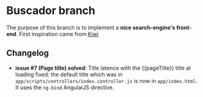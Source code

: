 # Buscador branch

The purpose of this branch is to implement a **nice search-engine's front-end**. First inspiration came from [Kiwi](https://kiwi.com/)


## Changelog

- **issue #7 (Page title) solved**: Title latence with the {{pageTitle}} title at loading fixed: the default title which was in `app/scripts/controllers/index.controller.js` is now in `app/index.html`. It uses the `ng-bind` AngularJS directive.
